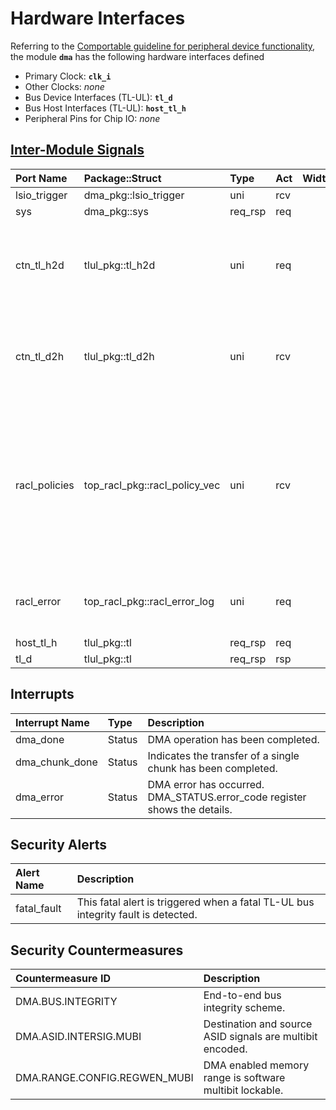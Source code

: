 # Hardware Interfaces

<!-- BEGIN CMDGEN util/regtool.py --interfaces ./hw/ip/dma/data/dma.hjson -->
Referring to the [Comportable guideline for peripheral device functionality](https://opentitan.org/book/doc/contributing/hw/comportability), the module **`dma`** has the following hardware interfaces defined
- Primary Clock: **`clk_i`**
- Other Clocks: *none*
- Bus Device Interfaces (TL-UL): **`tl_d`**
- Bus Host Interfaces (TL-UL): **`host_tl_h`**
- Peripheral Pins for Chip IO: *none*

## [Inter-Module Signals](https://opentitan.org/book/doc/contributing/hw/comportability/index.html#inter-signal-handling)

| Port Name     | Package::Struct               | Type    | Act   |   Width | Description                                                                                                                          |
|:--------------|:------------------------------|:--------|:------|--------:|:-------------------------------------------------------------------------------------------------------------------------------------|
| lsio_trigger  | dma_pkg::lsio_trigger         | uni     | rcv   |       1 |                                                                                                                                      |
| sys           | dma_pkg::sys                  | req_rsp | req   |       1 |                                                                                                                                      |
| ctn_tl_h2d    | tlul_pkg::tl_h2d              | uni     | req   |       1 | TL-UL host port for egress into CTN (request part), synchronous                                                                      |
| ctn_tl_d2h    | tlul_pkg::tl_d2h              | uni     | rcv   |       1 | TL-UL host port for egress into CTN (response part), synchronous                                                                     |
| racl_policies | top_racl_pkg::racl_policy_vec | uni     | rcv   |       1 | Incoming RACL policy vector from a racl_ctrl instance. The policy selection vector (parameter) selects the policy for each register. |
| racl_error    | top_racl_pkg::racl_error_log  | uni     | req   |       1 | RACL error log information of this module.                                                                                           |
| host_tl_h     | tlul_pkg::tl                  | req_rsp | req   |       1 |                                                                                                                                      |
| tl_d          | tlul_pkg::tl                  | req_rsp | rsp   |       1 |                                                                                                                                      |

## Interrupts

| Interrupt Name   | Type   | Description                                                               |
|:-----------------|:-------|:--------------------------------------------------------------------------|
| dma_done         | Status | DMA operation has been completed.                                         |
| dma_chunk_done   | Status | Indicates the transfer of a single chunk has been completed.              |
| dma_error        | Status | DMA error has occurred. DMA_STATUS.error_code register shows the details. |

## Security Alerts

| Alert Name   | Description                                                                       |
|:-------------|:----------------------------------------------------------------------------------|
| fatal_fault  | This fatal alert is triggered when a fatal TL-UL bus integrity fault is detected. |

## Security Countermeasures

| Countermeasure ID            | Description                                               |
|:-----------------------------|:----------------------------------------------------------|
| DMA.BUS.INTEGRITY            | End-to-end bus integrity scheme.                          |
| DMA.ASID.INTERSIG.MUBI       | Destination and source ASID signals are multibit encoded. |
| DMA.RANGE.CONFIG.REGWEN_MUBI | DMA enabled memory range is software multibit lockable.   |


<!-- END CMDGEN -->
